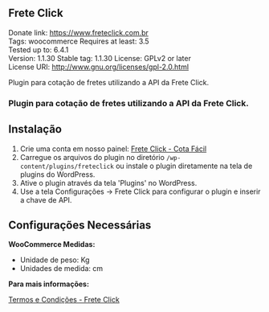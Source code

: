 ## Frete Click
Donate link: https://www.freteclick.com.br  
Tags: woocommerce 
Requires at least: 3.5  
Tested up to: 6.4.1  
Version: 1.1.30
Stable tag: 1.1.30 
License: GPLv2 or later  
License URI: http://www.gnu.org/licenses/gpl-2.0.html  

Plugin para cotação de fretes utilizando a API da Frete Click.

### Plugin para cotação de fretes utilizando a API da Frete Click. ###

## Instalação

1. Crie uma conta em nosso painel: [Frete Click - Cota Fácil](https://cotafacil.freteclick.com.br)
2. Carregue os arquivos do plugin no diretório `/wp-content/plugins/freteclick` ou instale o plugin diretamente na tela de plugins do WordPress.
3. Ative o plugin através da tela 'Plugins' no WordPress.
4. Use a tela Configurações -> Frete Click para configurar o plugin e inserir a chave de API.

## Configurações Necessárias

**WooCommerce Medidas:**

- Unidade de peso: Kg
- Unidades de medida: cm

**Para mais informações:**

[Termos e Condições - Frete Click](https://www.freteclick.com.br/termos-e-condicoes)
